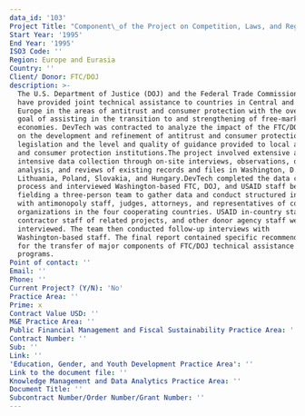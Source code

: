 ```yaml
---
data_id: '103'
Project Title: "Component\_of the Project on Competition, Laws, and Regulations"
Start Year: '1995'
End Year: '1995'
ISO3 Code: ''
Region: Europe and Eurasia
Country: ''
Client/ Donor: FTC/DOJ
description: >-
  The U.S. Department of Justice (DOJ) and the Federal Trade Commission (FTC)
  have provided joint technical assistance to countries in Central and Eastern
  Europe in the areas of antitrust and consumer protection with the overarching
  goal of assisting in the transition to and strengthening of free-market
  economies. DevTech was contracted to analyze the impact of the FTC/DOJ program
  on the development and refinement of antitrust and consumer protection
  legislation and the level and quality of guidance provided to local antitrust
  and consumer protection institutions.The project involved extensive and
  intensive data collection through on-site interviews, observations, document
  analysis, and reviews of existing records and files in Washington, D.C.,
  Lithuania, Poland, Slovakia, and Hungary.DevTech completed the data collection
  process and interviewed Washington-based FTC, DOJ, and USAID staff before
  fielding a three-person team to gather data and conduct structured interviews
  with antimonopoly staff, judges, attorneys, and representatives of consumer
  organizations in the four cooperating countries. USAID in-country staff,
  contractor staff of related projects, and other donor agency staff were also
  interviewed. The team then conducted follow-up interviews with
  Washington-based staff. The final report contained specific recommendations
  for the transfer of major components of FTC/DOJ technical assistance to other
  programs.
Point of contact: ''
Email: ''
Phone: ''
Current Project? (Y/N): 'No'
Practice Area: ''
Prime: x
Contract Value USD: ''
M&E Practice Area: ''
Public Financial Management and Fiscal Sustainability Practice Area: ''
Contract Number: ''
Sub: ''
Link: ''
'Education, Gender, and Youth Development Practice Area': ''
Link to the document file: ''
Knowledge Management and Data Analytics Practice Area: ''
Document Title: ''
Subcontract Number/Order Number/Grant Number: ''
---
```

